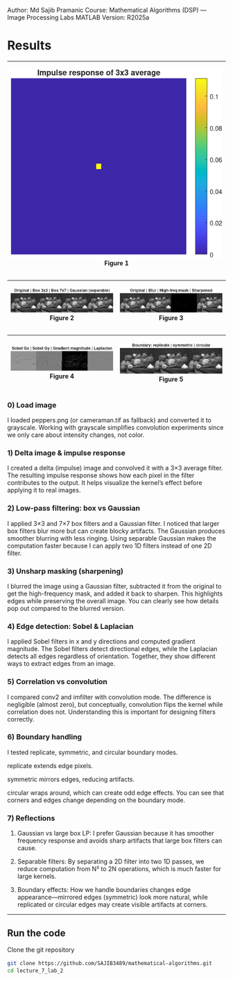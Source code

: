 Author: Md Sajib Pramanic
Course: Mathematical Algorithms (DSP) — Image Processing Labs
MATLAB Version: R2025a


# Results

| <p align="center"><img src="/lecture_7_lab_2/Lab_2_Figure_1.png"/><br/>Figure 1</p> |
| ---------------------------------------------------------------------------------- |


| <p align="center"><img src="/lecture_7_lab_2/Lab_2_Figure_2.png"/><br/>Figure 2</p> | <p align="center"><img src="/lecture_7_lab_2/Lab_2_Figure_3.png"/><br/>Figure 3</p> | 
| ------------------------------------------------------------------------------------- | ------------------------------------------------------------------------------------- |

| <p align="center"><img src="/lecture_7_lab_2/Lab_2_Figure_4.png"/><br/>Figure 4</p> | <p align="center"><img src="/lecture_7_lab_2/Lab_2_Figure_5.png"/><br/>Figure 5</p> |
| ------------------------------------------------------------------------------------- | ------------------------------------------------------------------------------------- | 



### 0) Load image

I loaded peppers.png (or cameraman.tif as fallback) and converted it to grayscale. Working with grayscale simplifies convolution experiments since we only care about intensity changes, not color.

### 1) Delta image & impulse response

I created a delta (impulse) image and convolved it with a 3×3 average filter. The resulting impulse response shows how each pixel in the filter contributes to the output. It helps visualize the kernel’s effect before applying it to real images.

### 2) Low-pass filtering: box vs Gaussian

I applied 3×3 and 7×7 box filters and a Gaussian filter. I noticed that larger box filters blur more but can create blocky artifacts. The Gaussian produces smoother blurring with less ringing. Using separable Gaussian makes the computation faster because I can apply two 1D filters instead of one 2D filter.

### 3) Unsharp masking (sharpening)

I blurred the image using a Gaussian filter, subtracted it from the original to get the high-frequency mask, and added it back to sharpen. This highlights edges while preserving the overall image. You can clearly see how details pop out compared to the blurred version.

### 4) Edge detection: Sobel & Laplacian

I applied Sobel filters in x and y directions and computed gradient magnitude. The Sobel filters detect directional edges, while the Laplacian detects all edges regardless of orientation. Together, they show different ways to extract edges from an image.

### 5) Correlation vs convolution

I compared conv2 and imfilter with convolution mode. The difference is negligible (almost zero), but conceptually, convolution flips the kernel while correlation does not. Understanding this is important for designing filters correctly.

### 6) Boundary handling

I tested replicate, symmetric, and circular boundary modes.

replicate extends edge pixels.

symmetric mirrors edges, reducing artifacts.

circular wraps around, which can create odd edge effects.
You can see that corners and edges change depending on the boundary mode.

### 7) Reflections

1. Gaussian vs large box LP:
I prefer Gaussian because it has smoother frequency response and avoids sharp artifacts that large box filters can cause.

2. Separable filters:
By separating a 2D filter into two 1D passes, we reduce computation from N² to 2N operations, which is much faster for large kernels.

3. Boundary effects:
How we handle boundaries changes edge appearance—mirrored edges (symmetric) look more natural, while replicated or circular edges may create visible artifacts at corners.
---


## Run the code

Clone the git repository

```bash
git clone https://github.com/SAJIB3489/mathematical-algorithms.git
cd lecture_7_lab_2
```